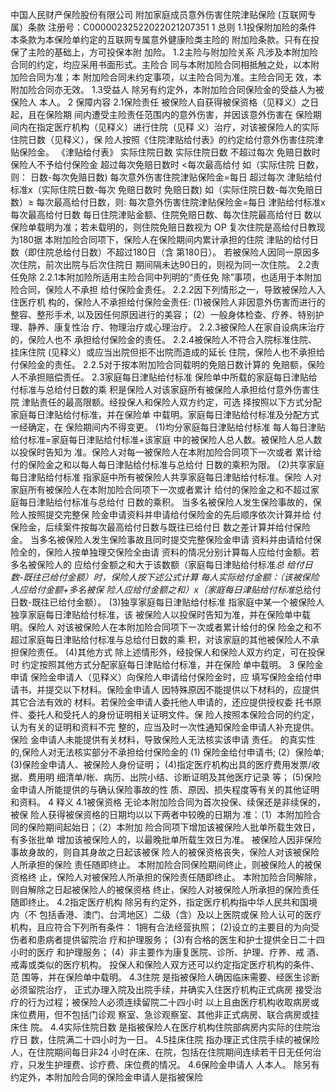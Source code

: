 中国人民财产保险股份有限公司
附加家庭成员意外伤害住院津贴保险
(互联网专属）条款
注册号：C00000232522022021207351
1
总则
1.1投保附加险的条件
本条款为本保险单约定的互联网专属意外健康险类主险的
附加险条款。只有在投保了主险的基础上，方可投保本附
加险。
1.2主险与附加险关系
凡涉及本附加险合同的约定，均应采用书面形式。主险合
同与本附加险合同相抵触之处，以本附加险合同为准；本
附加险合同未约定事项，以主险合同为准。主险合同无
效，本附加险合同亦无效。
1.3受益人
除另有约定外，本附加险合同保险金的受益人为被保险人
本人。
2
保障内容
2.1保险责任
被保险人自获得被保资格（见释义）之日起，且在保险期
间内遭受主险责任范围内的意外伤害，并因该意外伤害在
保险期间内在指定医疗机构（见释义）进行住院（见释
义）治疗，对该被保险人的实际住院日数（见释义），保
险人按照《住院津贴给付表》的约定给付意外伤害住院津
贴保险金。
《津贴给付表》
实际住院日数
实际住院日数
不超过每次
免赔日数时
保险人不予给付保险金
超过每次免赔日数时
<每次最高给付
如（实际住院
日数，则：
日数-每次免赔日数)
每次意外伤害住院津贴保险金=每日
超过每次
津贴给付标准x（实际住院日数-每次
免赔日数时
免赔日数)
如（实际住院日数-每次免赔日数）≥
每次最高给付日数，则:
每次意外伤害住院津贴保险金=每日
津贴给付标准x每次最高给付日数
每日住院津贴金额、住院免赔日数、每次住院最高给付日
数以保险单载明为准；若未载明的，则住院免赔日数视为
OP
复次住院是高给付日教现为180据
本附加险合同项下，保险人在保险期间内累计承担的住院
津贴的给付日数（即住院总给付日数）不超过180日（含
第180日）。
若被保险人因同一原因多次住院，前次出院与后次住院日
期间隔未达90日的，则视为同一次住院。
2.2责任免除
2.2.1本附加险所适用主险合同中列明的“责任免
除”事项，也适用于本附加险合同，保险人不承担
给付保险金责任。
2.2.2因下列情形之一，导致被保险人入住医疗机
构的，保险人不承担给付保险金责任:
(1)被保险人非因意外伤害而进行的整容、整形手术,
以及因任何原因进行的美容；
(2）一般身体检查、疗养、特别护理、静养、康复性治
疗、物理治疗或心理治疗。
2.2.3被保险人在家自设病床治疗的，保险人也不
承担给付保险金的责任。
2.2.4被保险人不符合入院标准住院、挂床住院
(见释义）或应当出院但拒不出院而造成的延长
住院，保险人也不承担给付保险金的责任。
2.2.5对于按本附加险合同载明的免赔日数计算的
免赔额，保险人不承担赔偿责任。
2.3家庭每日津贴给付标准
保险单中所载的家庭每日津贴给付标准与总给付日数的乘
积是保险人对该家庭所有被保险人承担给付意外伤害住院
津贴责任的最高限额。经投保人和保险人双方约定，可选
择按照以下方式分配家庭每日津贴给付标准，并在保险单
中载明。家庭每日津贴给付标准及分配方式一经确定，在
保险期间内不得变更。
(1)均分家庭每日津贴给付标准
每人每日津贴给付标准=家庭每日津贴给付标准+该家庭
中的被保险人总人数。被保险人总人数以投保时告知为
准。保险人对每一被保险人在本附加险合同项下一次或者
累计给付的保险金之和以每人每日津贴给付标准与总给付
日数的乘积为限。
(2)共享家庭每日津贴给付标准
指家庭中所有被保险人共享家庭每日津贴给付标准。保险
人对家庭所有被保险人在本附加险合同项下一次或者累计
给付的保险金之和不超过家庭每日津贴给付标准与总给付
日数的乘积。
当多名被保险人发生保险事故的，保险人按照提交完整保
险金申请资料并申请给付保险金的先后顺序依次计算并给
付保险金，后续案件按每次最高给付日数与既往已给付日
数之差计算并给付保险金。
当多名被保险人发生保险事故且同时提交完整保险金申请
资料并由请给付保险全的，保险人按单独理交保险全由请
资料的情况分别计算每人应给付金额。若多名被保险人的
应给付金额之和大于该数额（家庭每日津贴给付标准*总
给付日数-既往已给付金额）时，保险人按下述公式计算
每人实际给付金额：（该被保险人应给付金额+多名被保
险人应给付金额之和）x（家庭每日津贴给付标准*总给付
日数-既往已给付金额）。
(3)独享家庭每日津贴给付标准
指家庭中某一个被保险人独享家庭每日津贴给付标准，该
被保险人以投保时告知为准，并在保险单中载明。保险人
对该被保险人在本附加险合同项下一次或者累计给付的保
险金之和不超过家庭每日津贴给付标准与总给付日数的乘
积，对该家庭的其他被保险人不承担保险责任。
(4)其他方式
除上述情形外，经投保人和保险人双方约定，可在投保时
约定按照其他方式分配家庭每日津贴给付标准，并在保险
单中载明。
3
保险金申请
保险金申请人（见释义）向保险人申请给付保险金时，应
填写保险金给付申请书，并提交以下材料。保险金申请人
因特殊原因不能提供以下材料的，应提供其它合法有效的
材料。若保险金申请人委托他人申请的，还应提供授权委
托书原件、委托人和受托人的身份证明相关证明文件。保
险人按照本保险合同的约定，认为有关的证明和资料不完
整的，应当及时一次性通知保险金申请人补充提供。保险
金申请人未能提供有关材料，导致保险人无法核实该申请
责任。
的真实性的,保险人对无法核实部分不承担给付保险金的
(1)
保险金给付申请书;
(2）保险单;
(3)保险金申请人、被保险人身份证明；
(4)指定医疗机构出具的医疗费用发票/收据、费用明
细清单/帐、病历、出院小结、诊断证明及其他医疗记录
等；
(5)保险金申请人所能提供的与确认保险事故的性
质、原因、损失程度等有关的其他证明和资料。
4
释义
4.1被保资格
无论本附加险合同为首次投保、续保还是非续保的，被保
险人获得被保资格的日期均以以下两者中较晚的日期为
准：（1）本附加险合同的保险期间起始日；（2）本附加
险合同项下增加该被保险人批单所载生效日，有多张批单
增加该被保险人的，以最晚批单所载生效日为准。
被保险人因非保险事故身故的，则自其身故之日起该被保
险人的被保资格丧失，保险人对该被保险人所承担的保险
责任随即终止。
本附加险合同保险期间终止，则被保险人的被保资格终
止，保险人对被保险人所承担的保险责任随即终止。
本附加险合同解除，则自解除之日起被保险人的被保资格
终止，保险人对被保险人所承担的保险责任随即终止。
4.2指定医疗机构
除另有约定外，指定医疗机构指中华人民共和国境内（不
包括香港、澳门、台湾地区）二级（含）及以上医院或保
险人认可的医疗机构，且应符合下列所有条件：
1拥有合法经营执照；
(2)设立的主要目的为向受伤者和患病者提供留院治
疗和护理服务；
(3)有合格的医生和护士提供全日二十四小时的医疗
和护理服务；
(4）非主要作为康复医院、诊所、护理、疗养、戒
酒、戒毒或类似的医疗机构。
投保人和保险人双方还可以约定指定医疗机构的条件、范
围等，并在保险单中载明。
4.3住院
是指被保险人确因临床需要、经医生诊断必须留院治疗，
正式办理入院及出院手续，并确实入住医疗机构正式病房
接受治疗的行为过程；被保险人必须连续留院二十四小时
以上且由医疗机构收取病房或床位费用，但不包括门诊观
察室、急诊观察室、其他非正式病房、联合病房或挂床住
院。
4.4实际住院日数
是指被保险人在医疗机构住院部病房内实际的住院治疗日
数，住院满二十四小时为一日。
4.5挂床住院
指办理正式住院手续的被保险人，在住院期间每日非24
小时在床、在院，包括在住院期间连续若干日无任何治
疗，只发生护理费、诊疗费、床位费的情况。
4.6保险金申请人
人本人。
除另有约定外，本附加险合同的保险金申请人是指被保险

